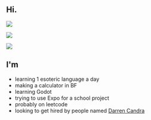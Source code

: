 ## Hi.

![](https://komarev.com/ghpvc/?username=ethanwang314159&color=2e933c&style=plastic)  

![](https://github-readme-stats.vercel.app/api/top-langs/?username=ethanwang314159&theme=dark&layout=compact)

![](https://github-readme-stats.hackclub.dev/api/wakatime?username=20831&api_domain=hackatime.hackclub.com&&custom_title=Hackatime+Stats&layout=compact&cache_seconds=0&langs_count=8&theme=highcontrast)

## I'm
- learning 1 esoteric language a day
- making a calculator in BF
- learning Godot
- trying to use Expo for a school project
- probably on leetcode
- looking to get hired by people named [Darren Candra](https://github.com/dcndr)
